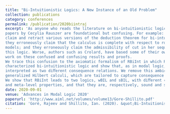 ```yaml
---
title: "Bi-Intuitionistic Logics: A New Instance of an Old Problem"
collection: publications
category: conferences
permalink: /publication/2020biintraj
excerpt: 'As anyone who reads the literature on bi-intuitionistic logic will know, the numerous
papers by Cecylia Rauszer are foundational but confusing. For example: these papers
claim and retract various versions of the deduction theorem for bi-intuitionistic logic;
they erroneously claim that the calculus is complete with respect to rooted canonical
models; and they erroneously claim the admissibility of cut in her sequent calculus for
this logic. Worse, authors such as Crolard, have based some of their own foundational
work on these confused and confusing results and proofs.
We trace this confusion to the axiomatic formalism of RBiInt in which Rauszer first
characterized bi-intuitionistic logic and show that, as in modal logic, RBiInt can be
interpreted as two diﬀerent consequence relations. We remove this ambiguity by using
generalized Hilbert calculi, which are tailored to capture consequence relations.
We show that RBiInt leads to two logics, wBIL and sBIL, with diﬀerent extensional
and meta-level properties, and that they are, respectively, sound and strongly complete with respect to the Kripkean local and global semantic consequence relations'
date: 2020-09-01
venue: 'Advances in Modal Logic 2020'
paperurl: 'http://www.aiml.net/volumes/volume13/Gore-Shillito.pdf'
citation: 'Goré, Rajeev and Shillito, Ian. (2020). &quot;Bi-Intuitionistic Logics: A New Instance of an Old Problem.&quot; <i>Advances in Modal Logic 2020/i>.'
---
```


